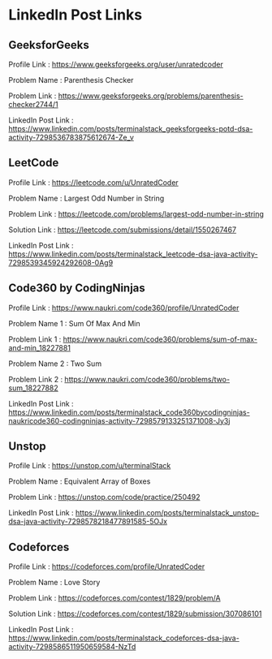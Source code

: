 # LinkedIn Post Links

## GeeksforGeeks

Profile Link : https://www.geeksforgeeks.org/user/unratedcoder

Problem Name : Parenthesis Checker

Problem Link : https://www.geeksforgeeks.org/problems/parenthesis-checker2744/1

LinkedIn Post Link : https://www.linkedin.com/posts/terminalstack_geeksforgeeks-potd-dsa-activity-7298536783875612674-Ze_v

## LeetCode

Profile Link : https://leetcode.com/u/UnratedCoder

Problem Name : Largest Odd Number in String

Problem Link : https://leetcode.com/problems/largest-odd-number-in-string

Solution Link : https://leetcode.com/submissions/detail/1550267467

LinkedIn Post Link : https://www.linkedin.com/posts/terminalstack_leetcode-dsa-java-activity-7298539345924292608-0Ag9

## Code360 by CodingNinjas

Profile Link : https://www.naukri.com/code360/profile/UnratedCoder

Problem Name 1 : Sum Of Max And Min

Problem Link 1 : https://www.naukri.com/code360/problems/sum-of-max-and-min_18227881

Problem Name 2 : Two Sum

Problem Link 2 : https://www.naukri.com/code360/problems/two-sum_18227882

LinkedIn Post Link : https://www.linkedin.com/posts/terminalstack_code360bycodingninjas-naukricode360-codingninjas-activity-7298579133251371008-Jy3j

## Unstop

Profile Link : https://unstop.com/u/terminalStack

Problem Name : Equivalent Array of Boxes

Problem Link : https://unstop.com/code/practice/250492

LinkedIn Post Link : https://www.linkedin.com/posts/terminalstack_unstop-dsa-java-activity-7298578218477891585-5OJx

## Codeforces

Profile Link : https://codeforces.com/profile/UnratedCoder

Problem Name : Love Story

Problem Link : https://codeforces.com/contest/1829/problem/A

Solution Link : https://codeforces.com/contest/1829/submission/307086101

LinkedIn Post Link : https://www.linkedin.com/posts/terminalstack_codeforces-dsa-java-activity-7298586511950659584-NzTd
